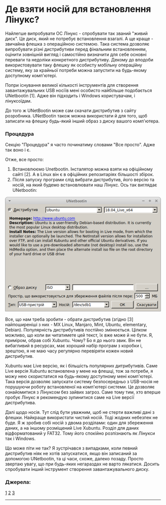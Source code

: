 # Де взяти носій для встановлення Лінукс? #

Найлегше випробувати ОС Лінукс - спробувати так званий "живий диск". Це диск, який не потребує встановлення взагалі. А ще краще - звичайна флешка з операційною системою. Така система дозволяє випробувати різні дистрибутиви перед фінальним встановленням, оцінити зовнішній вигляд і самостійно визначити для себе основні переваги та недоліки конкретного дистрибутиву. Декому до вподоби використовувати таку флешку як особисту мобільну операційну систему, яку за крайньої потреби можна запустити на будь-якому доступному комп'ютері.

Попри існування великої кількості інструментів для створення завантажувальних USB носіїв мені особисто найбільше подобається UNetbootin [1]. Адже він підходить і Windows користувачам, і лінуксоїдам.

До того ж UNetBootin може сам скачати дистрибутив з сайту розробника. UNetBootin також можна використати й для того, щоб записати на флешку будь-який інший образ з диску вашого комп'ютера.

### Процедура ###

Секцію "Процедура" я часто починатиму словами "Все просто". Адже так воно і є.

Отже, все просто:

1. Встановлюємо Unetbootin. Інсталятор можна взяти на офіційному сайті [2]. А в Linux він є в офіційних репозитаріях більшості збірок.
2. Після запуску програми слід вибрати дистрибутив, його версію та носій, на який  будемо встановлювати наш Лінукс. Ось так виглядає UNetbootin:

![UNetBootin вибір параметрів встановлення Linux на USB флеш](img/unetbootin.png)

Все, що нам треба зробити - обрати дистрибутив (згідно [3] найпоширеніші з них - MX Linux, Manjaro, Mint, Ubuntu, elementary, Debian). Популярність дистрибутивів постійно змінюється. Цілком можливо, що коли ви читатимете цей текст, їх вже може й не бути. Я, приміром, обрав собі Xubuntu. Чому? Бо я до нього звик. Він не вибагливий в ресурсах, має хороший набір програм з коробки і, зрештою, я не маю часу регулярно перевіряти кожен новий дистрибутив.

Xubuntu має Live версію, як і більшість популярних дитрибутивів. Саме Live версія Xubuntu встановлена у мене на флешці, тож за потреби, я можу нею скористатися на будь-якому доступному мені комп'ютері. Така версія дозволяє запускати систему безпосередньо з USB-носія не порушуючи роботу встановленої на комп'ютері системи. Це дозволяє ознайомитися з Лінуксом без зайвих загроз. Саме тому тим, хто вперше пробує Лінукс я рекомендую зупинитися саме на Live версії дистрибутива.

Далі щодо носія. Тут слід бути уважним, щоб не стерти важливі дані з флешки. Найкраще використати чистий носій. Тоді жодних небезпек не буде. Я ж зробив собі носій з двома розділами: один для збереження даних, а на іншому розміщений Live Xubuntu. Розділ для даних відформатований у FAT32. Тому його спокійно розпізнають як Лінукси так і Windows. 

Що може піти не так? Я зустрічався з випадками, коли певний дистрибутив ніяк не хотів запускатися, якщо він записаний за допомогою UNetbootin, та ці часи, схоже, далеко позаду. Просто звертаю увагу, що при будь-яких негараздах не варто лякатися. Досить спробувати інший інструмент створення завантажувального диску.

### Джерела: ###

[1](https://www.howtogeek.com/127377/the-best-free-tools-for-creating-a-bootable-windows-or-linux-usb-drive/)
[2](https://unetbootin.github.io/)
[3](https://distrowatch.com)

******
<html><div style="page-break-after: always;"></div></html>

